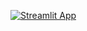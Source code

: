[![Streamlit App](https://static.streamlit.io/badges/streamlit_badge_black_white.svg)](https://profilo-6gir4yvjr8oqbwiqn7npjv.streamlit.app/)
